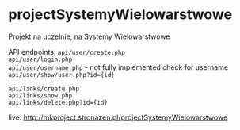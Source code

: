 # projectSystemyWielowarstwowe
Projekt na uczelnie, na Systemy Wielowarstwowe



API endpoints: 
`api/user/create.php`   
`api/user/login.php`  
`api/user/username.php` - not fully implemented check for username  
`api/user/show/user.php?id={id}`  

`api/links/create.php`  
`api/links/show.php`  
`api/links/delete.php?id={id}`  




live: http://mkproject.stronazen.pl/projectSystemyWielowarstwowe  

